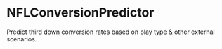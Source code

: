 # NFLConversionPredictor
Predict third down conversion rates based on play type &amp; other external scenarios.
